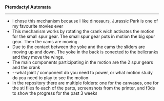 **Pterodactyl Automata**
***

* I chose this mechanism because I like dinosaurs, Jurassic Park is one of my favourite movies ever</br>
* This mechanism works by rotating the crank wich activates the motion for the small spur gear. The small spur gear puts in motion the big spur gear. Then the cams are moving. 
* Due to the contact between the yoke and the cams the sliders are moving up and down. The yoke in the back is conected to the bellcranks and they move the wings.</br>
* The main components participating in the motion are the 2 spur gears and the crank</br>
* --what joint / component do you need to power, or what motion study do you need to play to see the motion</br>
* In the repository there are multiple folders: one for the canvases, one for the stl files fo each of the parts, screenshots from the printer, and f3ds to show the progress for the past 3 weeks</br>

